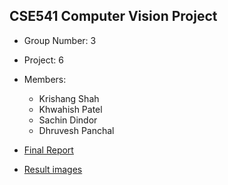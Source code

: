 ## CSE541 Computer Vision Project

- Group Number: 3
- Project: 6
- Members:

  - Krishang Shah
  - Khwahish Patel
  - Sachin Dindor
  - Dhruvesh Panchal

- [Final Report](./Final-Report.pdf)
- [Result images](./images/)
